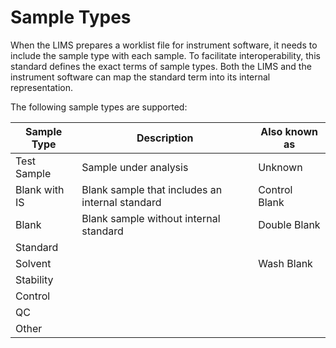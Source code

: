 # Sample Types
When the LIMS prepares a worklist file for instrument software,
it needs to include the sample type with each sample. To facilitate
interoperability, this standard defines the exact terms of sample types.
Both the LIMS and the instrument software can map the standard term into
its internal representation.

The following sample types are supported:

| Sample Type   | Description                                       | Also known as |
| ------------- | ------------------------------------------------- |---------------|
| Test Sample   | Sample under analysis                             | Unknown       |
| Blank with IS | Blank sample that includes an internal standard   | Control Blank |
| Blank         | Blank sample without internal standard            | Double Blank  |
| Standard      |                                                   |               |
| Solvent       |                                                   | Wash Blank    |
| Stability     |                                                   |               |
| Control       |                                                   |               |
| QC            |                                                   |               |
| Other         |                                                   |               |
